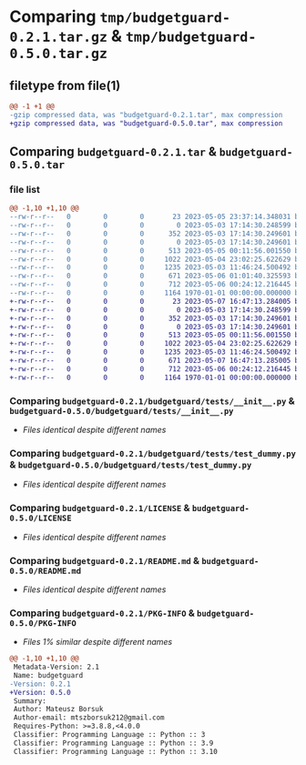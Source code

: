 # Comparing `tmp/budgetguard-0.2.1.tar.gz` & `tmp/budgetguard-0.5.0.tar.gz`

## filetype from file(1)

```diff
@@ -1 +1 @@
-gzip compressed data, was "budgetguard-0.2.1.tar", max compression
+gzip compressed data, was "budgetguard-0.5.0.tar", max compression
```

## Comparing `budgetguard-0.2.1.tar` & `budgetguard-0.5.0.tar`

### file list

```diff
@@ -1,10 +1,10 @@
--rw-r--r--   0        0        0       23 2023-05-05 23:37:14.348031 budgetguard-0.2.1/budgetguard/__init__.py
--rw-r--r--   0        0        0        0 2023-05-03 17:14:30.248599 budgetguard-0.2.1/budgetguard/budgetguard/pipelines/__init__.py
--rw-r--r--   0        0        0      352 2023-05-03 17:14:30.249601 budgetguard-0.2.1/budgetguard/budgetguard/pipelines/base.py
--rw-r--r--   0        0        0        0 2023-05-03 17:14:30.249601 budgetguard-0.2.1/budgetguard/budgetguard/scripts/__init__.py
--rw-r--r--   0        0        0      513 2023-05-05 00:11:56.001550 budgetguard-0.2.1/budgetguard/tests/__init__.py
--rw-r--r--   0        0        0     1022 2023-05-04 23:02:25.622629 budgetguard-0.2.1/budgetguard/tests/test_dummy.py
--rw-r--r--   0        0        0     1235 2023-05-03 11:46:24.500492 budgetguard-0.2.1/LICENSE
--rw-r--r--   0        0        0      671 2023-05-06 01:01:40.325593 budgetguard-0.2.1/pyproject.toml
--rw-r--r--   0        0        0      712 2023-05-06 00:24:12.216445 budgetguard-0.2.1/README.md
--rw-r--r--   0        0        0     1164 1970-01-01 00:00:00.000000 budgetguard-0.2.1/PKG-INFO
+-rw-r--r--   0        0        0       23 2023-05-07 16:47:13.284005 budgetguard-0.5.0/budgetguard/__init__.py
+-rw-r--r--   0        0        0        0 2023-05-03 17:14:30.248599 budgetguard-0.5.0/budgetguard/budgetguard/pipelines/__init__.py
+-rw-r--r--   0        0        0      352 2023-05-03 17:14:30.249601 budgetguard-0.5.0/budgetguard/budgetguard/pipelines/base.py
+-rw-r--r--   0        0        0        0 2023-05-03 17:14:30.249601 budgetguard-0.5.0/budgetguard/budgetguard/scripts/__init__.py
+-rw-r--r--   0        0        0      513 2023-05-05 00:11:56.001550 budgetguard-0.5.0/budgetguard/tests/__init__.py
+-rw-r--r--   0        0        0     1022 2023-05-04 23:02:25.622629 budgetguard-0.5.0/budgetguard/tests/test_dummy.py
+-rw-r--r--   0        0        0     1235 2023-05-03 11:46:24.500492 budgetguard-0.5.0/LICENSE
+-rw-r--r--   0        0        0      671 2023-05-07 16:47:13.285005 budgetguard-0.5.0/pyproject.toml
+-rw-r--r--   0        0        0      712 2023-05-06 00:24:12.216445 budgetguard-0.5.0/README.md
+-rw-r--r--   0        0        0     1164 1970-01-01 00:00:00.000000 budgetguard-0.5.0/PKG-INFO
```

### Comparing `budgetguard-0.2.1/budgetguard/tests/__init__.py` & `budgetguard-0.5.0/budgetguard/tests/__init__.py`

 * *Files identical despite different names*

### Comparing `budgetguard-0.2.1/budgetguard/tests/test_dummy.py` & `budgetguard-0.5.0/budgetguard/tests/test_dummy.py`

 * *Files identical despite different names*

### Comparing `budgetguard-0.2.1/LICENSE` & `budgetguard-0.5.0/LICENSE`

 * *Files identical despite different names*

### Comparing `budgetguard-0.2.1/README.md` & `budgetguard-0.5.0/README.md`

 * *Files identical despite different names*

### Comparing `budgetguard-0.2.1/PKG-INFO` & `budgetguard-0.5.0/PKG-INFO`

 * *Files 1% similar despite different names*

```diff
@@ -1,10 +1,10 @@
 Metadata-Version: 2.1
 Name: budgetguard
-Version: 0.2.1
+Version: 0.5.0
 Summary: 
 Author: Mateusz Borsuk
 Author-email: mtszborsuk212@gmail.com
 Requires-Python: >=3.8.8,<4.0.0
 Classifier: Programming Language :: Python :: 3
 Classifier: Programming Language :: Python :: 3.9
 Classifier: Programming Language :: Python :: 3.10
```

